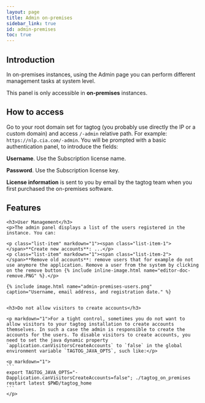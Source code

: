 ```yaml
---
layout: page
title: Admin on-premises
sidebar_link: true
id: admin-premises
toc: true
---
```

<div class="page-section">
  <div class="two-third-col">
    <h2>Introduction</h2>
    <p>In on-premises instances, using the Admin page you can perform different management tasks at system level.</p>
  </div>
  <div class="one-third-col">
    <div class="message">
      This panel is only accessible in <strong>on-premises</strong> instances.
    </div>
  </div>

  <div class="two-third-col">
    <h2>How to access</h2>
    <p>Go to your root domain set for tagtog (you probably use directly the IP or a custom domain) and access <code>/-admin</code> relative path. For example: <code>https://nlp.cia.com/-admin</code>. You will be prompted with a basic authentication panel, to introduce the fields:</p>
    <p class="list-item"><span class="list-item-1"></span><strong>Username</strong>. Use the Subscription license name.</p>
    <p class="list-item"><span class="list-item-2"></span><strong>Password</strong>. Use the Subscription license key.</p>
  </div>
  <div class="one-third-col">
    <div class="message">
      <strong>License information</strong> is sent to you by email by the tagtog team when you first purchased the on-premises software.
    </div>
  </div>

  <div class="two-third-col">
    <h2>Features</h2>


    <h3>User Management</h3>
    <p>The admin panel displays a list of the users registered in the instance. You can:

    <p class="list-item" markdown="1"><span class="list-item-1"></span>**Create new accounts**: ...</p>
    <p class="list-item" markdown="1"><span class="list-item-2"></span>**Remove old accounts**: remove users that for example do not use anymore the application. Remove a user from the system by clicking on the remove button {% include inline-image.html name="editor-doc-remove.PNG" %}.</p>

    {% include image.html name="admin-premises-users.png"  caption="Username, email address, and registration date." %}


    <h3>Do not allow visitors to create accounts</h3>

    <p markdown="1">For a tight control, sometimes you do not want to allow visitors to your tagtog installation to create accounts themselves. In such a case the admin is responsible to create the accounts for the users. To disable visitors to create accounts, you need to set the java dynamic property `application.canVisitorsCreateAccounts` to `false` in the global environment variable `TAGTOG_JAVA_OPTS`, such like:</p>

    <p markdown="1">
    ```
    export TAGTOG_JAVA_OPTS="-Dapplication.canVisitorsCreateAccounts=false"; ./tagtog_on_premises restart latest $PWD/tagtog_home    
    ```
    </p>
  </div>

</div>
